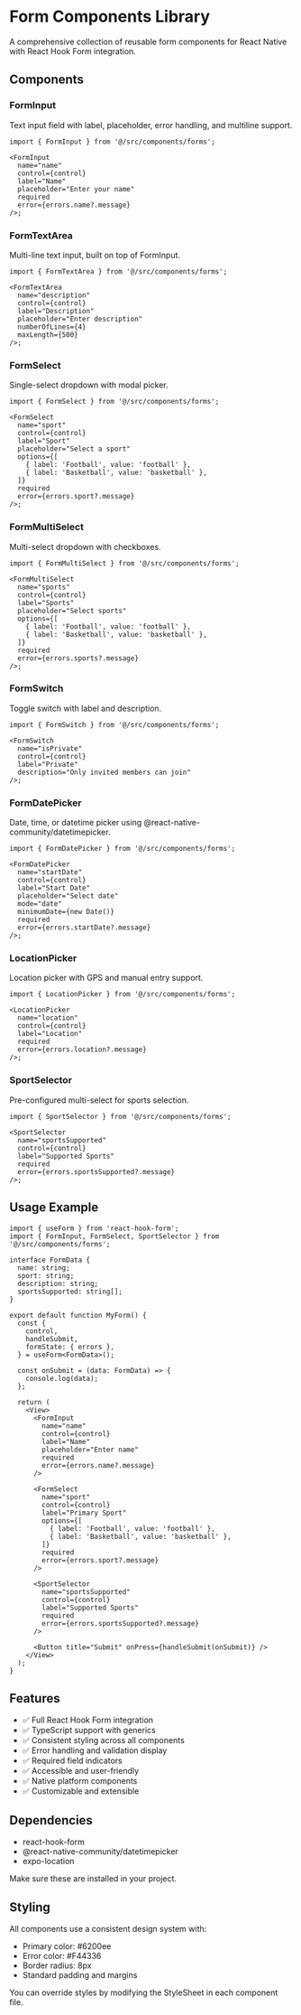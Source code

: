 # Form Components Library

A comprehensive collection of reusable form components for React Native with React Hook Form integration.

## Components

### FormInput

Text input field with label, placeholder, error handling, and multiline support.

```tsx
import { FormInput } from '@/src/components/forms';

<FormInput
  name="name"
  control={control}
  label="Name"
  placeholder="Enter your name"
  required
  error={errors.name?.message}
/>;
```

### FormTextArea

Multi-line text input, built on top of FormInput.

```tsx
import { FormTextArea } from '@/src/components/forms';

<FormTextArea
  name="description"
  control={control}
  label="Description"
  placeholder="Enter description"
  numberOfLines={4}
  maxLength={500}
/>;
```

### FormSelect

Single-select dropdown with modal picker.

```tsx
import { FormSelect } from '@/src/components/forms';

<FormSelect
  name="sport"
  control={control}
  label="Sport"
  placeholder="Select a sport"
  options={[
    { label: 'Football', value: 'football' },
    { label: 'Basketball', value: 'basketball' },
  ]}
  required
  error={errors.sport?.message}
/>;
```

### FormMultiSelect

Multi-select dropdown with checkboxes.

```tsx
import { FormMultiSelect } from '@/src/components/forms';

<FormMultiSelect
  name="sports"
  control={control}
  label="Sports"
  placeholder="Select sports"
  options={[
    { label: 'Football', value: 'football' },
    { label: 'Basketball', value: 'basketball' },
  ]}
  required
  error={errors.sports?.message}
/>;
```

### FormSwitch

Toggle switch with label and description.

```tsx
import { FormSwitch } from '@/src/components/forms';

<FormSwitch
  name="isPrivate"
  control={control}
  label="Private"
  description="Only invited members can join"
/>;
```

### FormDatePicker

Date, time, or datetime picker using @react-native-community/datetimepicker.

```tsx
import { FormDatePicker } from '@/src/components/forms';

<FormDatePicker
  name="startDate"
  control={control}
  label="Start Date"
  placeholder="Select date"
  mode="date"
  minimumDate={new Date()}
  required
  error={errors.startDate?.message}
/>;
```

### LocationPicker

Location picker with GPS and manual entry support.

```tsx
import { LocationPicker } from '@/src/components/forms';

<LocationPicker
  name="location"
  control={control}
  label="Location"
  required
  error={errors.location?.message}
/>;
```

### SportSelector

Pre-configured multi-select for sports selection.

```tsx
import { SportSelector } from '@/src/components/forms';

<SportSelector
  name="sportsSupported"
  control={control}
  label="Supported Sports"
  required
  error={errors.sportsSupported?.message}
/>;
```

## Usage Example

```tsx
import { useForm } from 'react-hook-form';
import { FormInput, FormSelect, SportSelector } from '@/src/components/forms';

interface FormData {
  name: string;
  sport: string;
  description: string;
  sportsSupported: string[];
}

export default function MyForm() {
  const {
    control,
    handleSubmit,
    formState: { errors },
  } = useForm<FormData>();

  const onSubmit = (data: FormData) => {
    console.log(data);
  };

  return (
    <View>
      <FormInput
        name="name"
        control={control}
        label="Name"
        placeholder="Enter name"
        required
        error={errors.name?.message}
      />

      <FormSelect
        name="sport"
        control={control}
        label="Primary Sport"
        options={[
          { label: 'Football', value: 'football' },
          { label: 'Basketball', value: 'basketball' },
        ]}
        required
        error={errors.sport?.message}
      />

      <SportSelector
        name="sportsSupported"
        control={control}
        label="Supported Sports"
        required
        error={errors.sportsSupported?.message}
      />

      <Button title="Submit" onPress={handleSubmit(onSubmit)} />
    </View>
  );
}
```

## Features

- ✅ Full React Hook Form integration
- ✅ TypeScript support with generics
- ✅ Consistent styling across all components
- ✅ Error handling and validation display
- ✅ Required field indicators
- ✅ Accessible and user-friendly
- ✅ Native platform components
- ✅ Customizable and extensible

## Dependencies

- react-hook-form
- @react-native-community/datetimepicker
- expo-location

Make sure these are installed in your project.

## Styling

All components use a consistent design system with:

- Primary color: #6200ee
- Error color: #F44336
- Border radius: 8px
- Standard padding and margins

You can override styles by modifying the StyleSheet in each component file.
